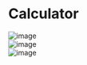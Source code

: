 # Calculator<br>
![image](https://github.com/MentoJl/Calculator/assets/80547023/13444b24-5c77-4f0d-beb5-41d1964532f9)<br>
![image](https://github.com/MentoJl/Calculator/assets/80547023/b04a7cb5-b91b-4567-a510-8cd83dcaf333)<br>
![image](https://github.com/MentoJl/Calculator/assets/80547023/a1865444-2534-4808-aaa6-399e1091deeb)<br>
